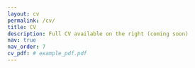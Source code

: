 ```yaml
---
layout: cv
permalink: /cv/
title: CV
description: Full CV available on the right (coming soon)
nav: true
nav_order: 7
cv_pdf: # example_pdf.pdf
---
```

